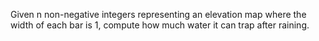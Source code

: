 Given n non-negative integers representing an elevation map where the width of each bar is 1, compute how much water it can trap after raining.
